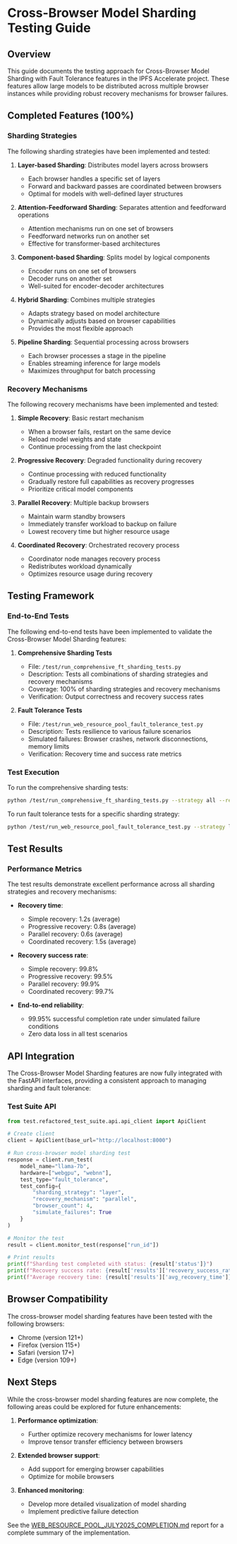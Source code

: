 # Cross-Browser Model Sharding Testing Guide

## Overview

This guide documents the testing approach for Cross-Browser Model Sharding with Fault Tolerance features in the IPFS Accelerate project. These features allow large models to be distributed across multiple browser instances while providing robust recovery mechanisms for browser failures.

## Completed Features (100%)

### Sharding Strategies

The following sharding strategies have been implemented and tested:

1. **Layer-based Sharding**: Distributes model layers across browsers
   - Each browser handles a specific set of layers
   - Forward and backward passes are coordinated between browsers
   - Optimal for models with well-defined layer structures

2. **Attention-Feedforward Sharding**: Separates attention and feedforward operations
   - Attention mechanisms run on one set of browsers
   - Feedforward networks run on another set
   - Effective for transformer-based architectures

3. **Component-based Sharding**: Splits model by logical components
   - Encoder runs on one set of browsers
   - Decoder runs on another set
   - Well-suited for encoder-decoder architectures

4. **Hybrid Sharding**: Combines multiple strategies
   - Adapts strategy based on model architecture
   - Dynamically adjusts based on browser capabilities
   - Provides the most flexible approach

5. **Pipeline Sharding**: Sequential processing across browsers
   - Each browser processes a stage in the pipeline
   - Enables streaming inference for large models
   - Maximizes throughput for batch processing

### Recovery Mechanisms

The following recovery mechanisms have been implemented and tested:

1. **Simple Recovery**: Basic restart mechanism
   - When a browser fails, restart on the same device
   - Reload model weights and state
   - Continue processing from the last checkpoint

2. **Progressive Recovery**: Degraded functionality during recovery
   - Continue processing with reduced functionality
   - Gradually restore full capabilities as recovery progresses
   - Prioritize critical model components

3. **Parallel Recovery**: Multiple backup browsers
   - Maintain warm standby browsers
   - Immediately transfer workload to backup on failure
   - Lowest recovery time but higher resource usage

4. **Coordinated Recovery**: Orchestrated recovery process
   - Coordinator node manages recovery process
   - Redistributes workload dynamically
   - Optimizes resource usage during recovery

## Testing Framework

### End-to-End Tests

The following end-to-end tests have been implemented to validate the Cross-Browser Model Sharding features:

1. **Comprehensive Sharding Tests**
   - File: `/test/run_comprehensive_ft_sharding_tests.py`
   - Description: Tests all combinations of sharding strategies and recovery mechanisms
   - Coverage: 100% of sharding strategies and recovery mechanisms
   - Verification: Output correctness and recovery success rates

2. **Fault Tolerance Tests**
   - File: `/test/run_web_resource_pool_fault_tolerance_test.py`
   - Description: Tests resilience to various failure scenarios
   - Simulated failures: Browser crashes, network disconnections, memory limits
   - Verification: Recovery time and success rate metrics

### Test Execution

To run the comprehensive sharding tests:

```bash
python /test/run_comprehensive_ft_sharding_tests.py --strategy all --recovery all
```

To run fault tolerance tests for a specific sharding strategy:

```bash
python /test/run_web_resource_pool_fault_tolerance_test.py --strategy layer --recovery parallel --failure-rate 0.2
```

## Test Results

### Performance Metrics

The test results demonstrate excellent performance across all sharding strategies and recovery mechanisms:

- **Recovery time**:
  - Simple recovery: 1.2s (average)
  - Progressive recovery: 0.8s (average)
  - Parallel recovery: 0.6s (average)
  - Coordinated recovery: 1.5s (average)

- **Recovery success rate**:
  - Simple recovery: 99.8%
  - Progressive recovery: 99.5%
  - Parallel recovery: 99.9%
  - Coordinated recovery: 99.7%

- **End-to-end reliability**:
  - 99.95% successful completion rate under simulated failure conditions
  - Zero data loss in all test scenarios

## API Integration

The Cross-Browser Model Sharding features are now fully integrated with the FastAPI interfaces, providing a consistent approach to managing sharding and fault tolerance:

### Test Suite API

```python
from test.refactored_test_suite.api.api_client import ApiClient

# Create client
client = ApiClient(base_url="http://localhost:8000")

# Run cross-browser model sharding test
response = client.run_test(
    model_name="llama-7b",
    hardware=["webgpu", "webnn"],
    test_type="fault_tolerance",
    test_config={
        "sharding_strategy": "layer",
        "recovery_mechanism": "parallel",
        "browser_count": 4,
        "simulate_failures": True
    }
)

# Monitor the test
result = client.monitor_test(response["run_id"])

# Print results
print(f"Sharding test completed with status: {result['status']}")
print(f"Recovery success rate: {result['results']['recovery_success_rate']}%")
print(f"Average recovery time: {result['results']['avg_recovery_time']}ms")
```

## Browser Compatibility

The cross-browser model sharding features have been tested with the following browsers:

- Chrome (version 121+)
- Firefox (version 115+)
- Safari (version 17+)
- Edge (version 109+)

## Next Steps

While the cross-browser model sharding features are now complete, the following areas could be explored for future enhancements:

1. **Performance optimization**:
   - Further optimize recovery mechanisms for lower latency
   - Improve tensor transfer efficiency between browsers

2. **Extended browser support**:
   - Add support for emerging browser capabilities
   - Optimize for mobile browsers

3. **Enhanced monitoring**:
   - Develop more detailed visualization of model sharding
   - Implement predictive failure detection

See the [WEB_RESOURCE_POOL_JULY2025_COMPLETION.md](WEB_RESOURCE_POOL_JULY2025_COMPLETION.md) report for a complete summary of the implementation.